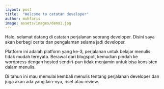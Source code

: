 ```yaml
---
layout: post
title:  "Welcome to catatan developer"
author: muhfaris
image: assets/images/demo1.jpg
---
```

Halo, selamat datang di catatan perjalanan seorang developer. Disini saya akan berbagi cerita dan pengalaman selama
jadi developer.

Platform ini adalah platform yang ke-3, perjalanan untuk belajar menulis tidak mudah ternyata.
Berawal dari blogspot, kemudian pindah ke wordpress dengan hosted sendiri-pun tidak menjamin untuk
bisa konsisten dalam menulis.

Di tahun ini mau memulai kembali menulis tentang perjalanan developer dan juga akan ada yang
lain-nya, riset atau review.

